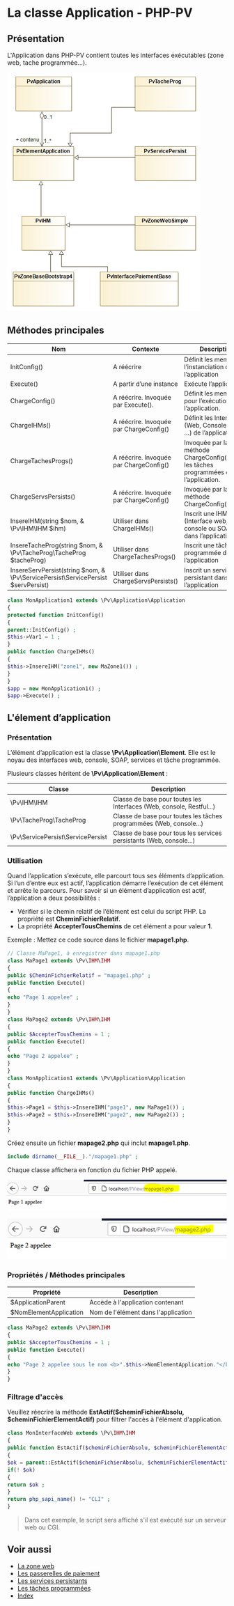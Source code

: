# La classe Application - PHP-PV

## Présentation

L'Application dans PHP-PV contient toutes les interfaces exécutables (zone web, tache programmée...).

![Fonctionnement](images/diagramme-application.png)

## Méthodes principales

Nom | Contexte | Description
------------ | ------------- | -------------
InitConfig() | A réécrire | Définit les membres à l’instanciation de l’application
Execute() | A partir d’une instance | Exécute l’application
ChargeConfig() | A réécrire. Invoquée par Execute(). | Définit les membres pour l’exécution de l’application.
ChargeIHMs() | A réécrire. Invoquée par ChargeConfig() | Définit les Interfaces (Web, Console, SOAP, …) de l’application
ChargeTachesProgs() | A réécrire. Invoquée par ChargeConfig() | Invoquée par la méthode ChargeConfig().Définit les tâches programmées de l’application.
ChargeServsPersists() | A réécrire. Invoquée par ChargeConfig() | Invoquée par la méthode ChargeConfig()
InsereIHM(string $nom, & \Pv\IHM\IHM $ihm) | Utiliser dans ChargeIHMs() | Inscrit une IHM (Interface web, console ou SOAP) dans l’application
InsereTacheProg(string $nom, & \Pv\TacheProg\TacheProg $tacheProg) | Utiliser dans ChargeTachesProgs() | Inscrit une tâche programmée dans l’application
InsereServPersist(string $nom, & \Pv\ServicePersist\ServicePersist $servPersist) | Utiliser dans ChargeServsPersists() | Inscrit un service persistant dans l’application

```php
class MonApplication1 extends \Pv\Application\Application
{
protected function InitConfig()
{
parent::InitConfig() ;
$this->Var1 = 1 ;
}
public function ChargeIHMs()
{
$this->InsereIHM("zone1", new MaZone1()) ;
}
}
$app = new MonApplication1() ;
$app->Execute() ;
```

## L'élement d’application

### Présentation

L’élément d’application est la classe **\Pv\Application\Element**. Elle est le noyau des interfaces web, console, SOAP, services et tâche programmée.

Plusieurs classes héritent de **\Pv\Application\Element** :

Classe | Description
------------- | -------------
\Pv\IHM\IHM | Classe de base pour toutes les Interfaces (Web, console, Restful...)
\Pv\TacheProg\TacheProg | Classe de base pour toutes les tâches programmées (Web, console...)
\Pv\ServicePersist\ServicePersist | Classe de base pour tous les services persistants  (Web, console...)

### Utilisation

Quand l’application s’exécute, elle parcourt tous ses éléments d’application. Si l’un d’entre eux est actif, l’application démarre l’exécution de cet élément et arrête le parcours.
Pour savoir si un élément d’application est actif, l’application a deux possibilités :
- Vérifier si le chemin relatif de l’élément est celui du script PHP. La propriété est **CheminFichierRelatif**.
- La propriété **AccepterTousChemins** de cet élément a pour valeur **1**.

Exemple :
Mettez ce code source dans le fichier **mapage1.php**.
```php
// Classe MaPage1, à enregistrer dans mapage1.php
class MaPage1 extends \Pv\IHM\IHM
{
public $CheminFichierRelatif = "mapage1.php" ;
public function Execute()
{
echo "Page 1 appelee" ;
}
}
class MaPage2 extends \Pv\IHM\IHM
{
public $AccepterTousChemins = 1 ;
public function Execute()
{
echo "Page 2 appelee" ;
}
}
class MonApplication1 extends \Pv\Application\Application
{
public function ChargeIHMs()
{
$this->Page1 = $this->InsereIHM("page1", new MaPage1()) ;
$this->Page2 = $this->InsereIHM("page2", new MaPage2()) ;
}
}
```
Créez ensuite un fichier **mapage2.php** qui inclut **mapage1.php**.
```php
include dirname(__FILE__)."/mapage1.php" ;
```

Chaque classe affichera en fonction du fichier PHP appelé.

![Résultat ma page 1](images/elemapp_mapage1.png)

![Résultat ma page 2](images/elemapp_mapage2.png)

### Propriétés / Méthodes principales

Propriété | Description
------------- | -------------
$ApplicationParent | Accède à l'application contenant
$NomElementApplication | Nom de l'élément dans l'application

```php
class MaPage2 extends \Pv\IHM\IHM
{
public $AccepterTousChemins = 1 ;
public function Execute()
{
echo "Page 2 appelee sous le nom <b>".$this->NomElementApplication."</b>" ;
}
}
```

### Filtrage d'accès

Veuillez réecrire la méthode **EstActif(\$cheminFichierAbsolu, \$cheminFichierElementActif)** pour filtrer l'accès à l'élément d'application.

```php
class MonInterfaceWeb extends \Pv\IHM\IHM
{
public function EstActif($cheminFichierAbsolu, $cheminFichierElementActif)
{
$ok = parent::EstActif($cheminFichierAbsolu, $cheminFichierElementActif) ;
if(! $ok)
{
return $ok ;
}
return php_sapi_name() != "CLI" ;
}
```

> Dans cet exemple, le script sera affiché s'il est exécuté sur un serveur web ou CGI.

## Voir aussi

- [La zone web](zoneweb/zoneweb.md)
- [Les passerelles de paiement](passerellepaiement.md)
- [Les services persistants](servicespersistants.md)
- [Les tâches programmées](tachesprogs.md)
- [Index](index.md)

